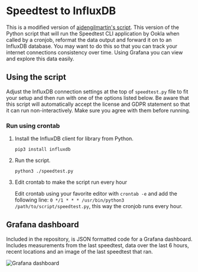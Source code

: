 # Speedtest to InfluxDB

This is a modified version of [aidengilmartin's script](https://github.com/aidengilmartin/speedtest-to-influxdb). This version of the Python script that will run the Speedtest CLI application by Ookla when called by a cronjob, reformat the data output and forward it on to an InfluxDB database.
You may want to do this so that you can track your internet connections consistency over time. Using Grafana you can view and explore this data easily.

## Using the script

Adjust the InfluxDB connection settings at the top of `speedtest.py` file to fit your setup and then run with one of the options listed below.
Be aware that this script will automatically accept the license and GDPR statement so that it can run non-interactively. Make sure you agree with them before running.

### Run using crontab

1. Install the InfluxDB client for library from Python.

    `pip3 install influxdb`

2. Run the script.

    `python3 ./speedtest.py`

3. Edit crontab to make the script run every hour

    Edit crontab using your favorite editor with `crontab -e` and add the following line: `0 */1 * * * /usr/bin/python3 /path/to/script/speedtest.py`, this way the cronjob runs every hour.
	
## Grafana dashboard

Included in the repository, is JSON formatted code for a Grafana dashboard. Includes measurements from the last speedtest, data over the last 6 hours, recent locations and an image of the last speedtest that ran.

![Grafana dashboard](https://i.imgur.com/xZuH2TT.png)